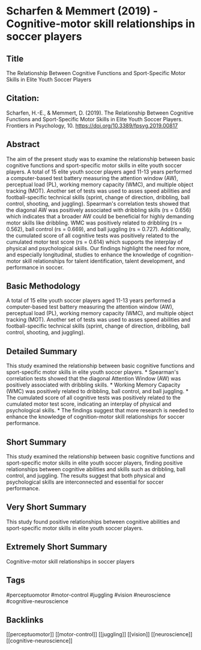 
# Scharfen & Memmert (2019) - Cognitive-motor skill relationships in soccer players

## Title

The Relationship Between Cognitive Functions and Sport-Specific Motor Skills in Elite Youth Soccer Players


## Citation:

Scharfen, H.-E., & Memmert, D. (2019). The Relationship Between Cognitive Functions and Sport-Specific Motor Skills in Elite Youth Soccer Players. Frontiers in Psychology, 10. https://doi.org/10.3389/fpsyg.2019.00817


## Abstract

The aim of the present study was to examine the relationship between basic cognitive functions and sport-specific motor skills in elite youth soccer players. A total of 15 elite youth soccer players aged 11-13 years performed a computer-based test battery measuring the attention window (AW), perceptual load (PL), working memory capacity (WMC), and multiple object tracking (MOT). Another set of tests was used to asses speed abilities and football-specific technical skills (sprint, change of direction, dribbling, ball control, shooting, and juggling). Spearman's correlation tests showed that the diagonal AW was positively associated with dribbling skills (rs = 0.656) which indicates that a broader AW could be beneficial for highly demanding motor skills like dribbling. WMC was positively related to dribbling (rs = 0.562), ball control (rs = 0.669), and ball juggling (rs = 0.727). Additionally, the cumulated score of all cognitive tests was positively related to the cumulated motor test score (rs = 0.614) which supports the interplay of physical and psychological skills. Our findings highlight the need for more, and especially longitudinal, studies to enhance the knowledge of cognition-motor skill relationships for talent identification, talent development, and performance in soccer.


## Basic Methodology

A total of 15 elite youth soccer players aged 11-13 years performed a computer-based test battery measuring the attention window (AW), perceptual load (PL), working memory capacity (WMC), and multiple object tracking (MOT). Another set of tests was used to asses speed abilities and football-specific technical skills (sprint, change of direction, dribbling, ball control, shooting, and juggling).


## Detailed Summary

This study examined the relationship between basic cognitive functions and sport-specific motor skills in elite youth soccer players. * Spearman's correlation tests showed that the diagonal Attention Window (AW) was positively associated with dribbling skills. * Working Memory Capacity (WMC) was positively related to dribbling, ball control, and ball juggling. * The cumulated score of all cognitive tests was positively related to the cumulated motor test score, indicating an interplay of physical and psychological skills. * The findings suggest that more research is needed to enhance the knowledge of cognition-motor skill relationships for soccer performance.


## Short Summary

This study examined the relationship between basic cognitive functions and sport-specific motor skills in elite youth soccer players, finding positive relationships between cognitive abilities and skills such as dribbling, ball control, and juggling. The results suggest that both physical and psychological skills are interconnected and essential for soccer performance.


## Very Short Summary

This study found positive relationships between cognitive abilities and sport-specific motor skills in elite youth soccer players.


## Extremely Short Summary

Cognitive-motor skill relationships in soccer players


## Tags

#perceptuomotor
#motor-control
#juggling
#vision
#neuroscience
#cognitive-neuroscience


## Backlinks

[[perceptuomotor]]
[[motor-control]]
[[juggling]]
[[vision]]
[[neuroscience]]
[[cognitive-neuroscience]]
